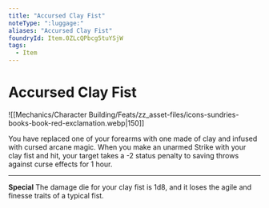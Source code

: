 ```yaml
---
title: "Accursed Clay Fist"
noteType: ":luggage:"
aliases: "Accursed Clay Fist"
foundryId: Item.0ZLcQPbcg5tuYSjW
tags:
  - Item
---
```


# Accursed Clay Fist
![[Mechanics/Character Building/Feats/zz_asset-files/icons-sundries-books-book-red-exclamation.webp|150]]

You have replaced one of your forearms with one made of clay and infused with cursed arcane magic. When you make an unarmed Strike with your clay fist and hit, your target takes a -2 status penalty to saving throws against curse effects for 1 hour.

* * *

**Special** The damage die for your clay fist is 1d8, and it loses the agile and finesse traits of a typical fist.


